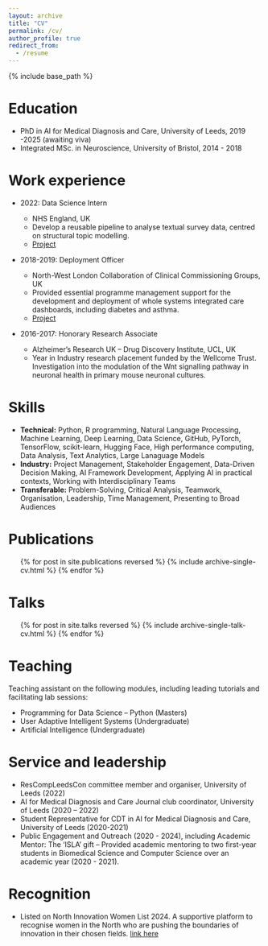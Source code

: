 ```yaml
---
layout: archive
title: "CV"
permalink: /cv/
author_profile: true
redirect_from:
  - /resume
---
```


{% include base_path %}

Education
======
* PhD in AI for Medical Diagnosis and Care, University of Leeds, 2019 -2025 (awaiting viva)
* Integrated MSc. in Neuroscience, University of Bristol, 2014 - 2018

Work experience
======
* 2022: Data Science Intern 
  * NHS England, UK
  * Develop a reusable pipeline to analyse textual survey data, centred on structural topic modelling. 
  * [Project](https://github.com/nhsx/stm-survey-text)

* 2018-2019: Deployment Officer 
  * North-West London Collaboration of Clinical Commissioning Groups, UK
  * Provided essential programme management support for the development and deployment of whole systems integrated care dashboards, including diabetes and asthma.
  * [Project](https://www.nwlondonicb.nhs.uk/professionals/whole-systems-integrated-care-wsic?back_cID=409)
 
* 2016-2017: Honorary Research Associate
  * Alzheimer’s Research UK – Drug Discovery Institute, UCL, UK
  * Year in Industry research placement funded by the Wellcome Trust. Investigation into the modulation of the Wnt signalling pathway in neuronal health in primary mouse neuronal cultures. 
  
Skills
======
* **Technical:** Python, R programming, Natural Language Processing, Machine Learning, Deep Learning, Data Science, GitHub, PyTorch, TensorFlow, scikit-learn, Hugging Face, High performance computing, Data Analysis, Text Analytics, Large Lanaguage Models
* **Industry:** Project Management, Stakeholder Engagement, Data-Driven Decision Making, AI Framework Development, Applying AI in practical contexts, Working with Interdisciplinary Teams
* **Transferable:** Problem-Solving, Critical Analysis, Teamwork, Organisation, Leadership, Time Management, Presenting to Broad Audiences


Publications
======
  <ul>{% for post in site.publications reversed %}
    {% include archive-single-cv.html %}
  {% endfor %}</ul>
  
Talks
======
  <ul>{% for post in site.talks reversed %}
    {% include archive-single-talk-cv.html  %}
  {% endfor %}</ul>
  
Teaching 
======
Teaching assistant on the following modules, including leading tutorials and facilitating lab sessions:
* Programming for Data Science – Python (Masters)
* User Adaptive Intelligent Systems (Undergraduate)
* Artificial Intelligence (Undergraduate)
 
Service and leadership
======

* ResCompLeedsCon committee member and organiser, University of Leeds (2022)
* AI for Medical Diagnosis and Care Journal club coordinator, University of Leeds (2020 – 2022)
* Student Representative for CDT in AI for Medical Diagnosis and Care, University of Leeds (2020-2021)
* Public Engagement and Outreach (2020 - 2024), including Academic Mentor: The ‘ISLA’ gift – Provided academic mentoring to two first-year students in Biomedical Science and Computer Science over an academic year (2020 - 2021).

Recognition 
=======
* Listed on North Innovation Women List 2024. A supportive platform to recognise women in the North who are pushing the boundaries of innovation in their chosen fields. [link here](https://www.thenhsa.co.uk/2024/03/northinnovationwomen-2024-list-revealed/)


